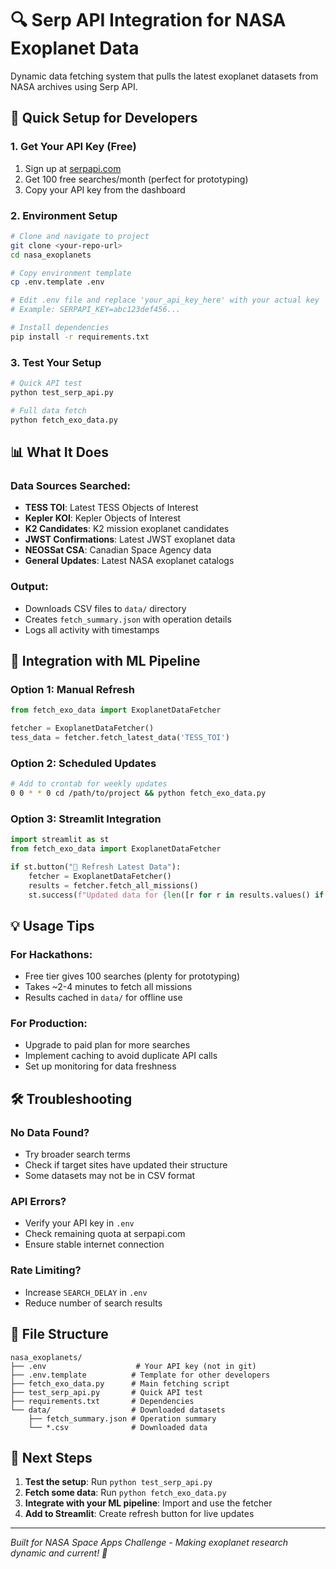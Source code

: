 # 🔍 Serp API Integration for NASA Exoplanet Data

Dynamic data fetching system that pulls the latest exoplanet datasets from NASA archives using Serp API.

## 🚀 Quick Setup for Developers

### 1. Get Your API Key (Free)
1. Sign up at [serpapi.com](https://serpapi.com/users/sign_up)
2. Get 100 free searches/month (perfect for prototyping)
3. Copy your API key from the dashboard

### 2. Environment Setup
```bash
# Clone and navigate to project
git clone <your-repo-url>
cd nasa_exoplanets

# Copy environment template
cp .env.template .env

# Edit .env file and replace 'your_api_key_here' with your actual key
# Example: SERPAPI_KEY=abc123def456...

# Install dependencies
pip install -r requirements.txt
```

### 3. Test Your Setup
```bash
# Quick API test
python test_serp_api.py

# Full data fetch
python fetch_exo_data.py
```

## 📊 What It Does

### Data Sources Searched:
- **TESS TOI**: Latest TESS Objects of Interest
- **Kepler KOI**: Kepler Objects of Interest  
- **K2 Candidates**: K2 mission exoplanet candidates
- **JWST Confirmations**: Latest JWST exoplanet data
- **NEOSSat CSA**: Canadian Space Agency data
- **General Updates**: Latest NASA exoplanet catalogs

### Output:
- Downloads CSV files to `data/` directory
- Creates `fetch_summary.json` with operation details
- Logs all activity with timestamps

## 🔧 Integration with ML Pipeline

### Option 1: Manual Refresh
```python
from fetch_exo_data import ExoplanetDataFetcher

fetcher = ExoplanetDataFetcher()
tess_data = fetcher.fetch_latest_data('TESS_TOI')
```

### Option 2: Scheduled Updates
```bash
# Add to crontab for weekly updates
0 0 * * 0 cd /path/to/project && python fetch_exo_data.py
```

### Option 3: Streamlit Integration
```python
import streamlit as st
from fetch_exo_data import ExoplanetDataFetcher

if st.button("🔄 Refresh Latest Data"):
    fetcher = ExoplanetDataFetcher()
    results = fetcher.fetch_all_missions()
    st.success(f"Updated data for {len([r for r in results.values() if len(r) > 0])} missions")
```

## 💡 Usage Tips

### For Hackathons:
- Free tier gives 100 searches (plenty for prototyping)
- Takes ~2-4 minutes to fetch all missions
- Results cached in `data/` for offline use

### For Production:
- Upgrade to paid plan for more searches
- Implement caching to avoid duplicate API calls
- Set up monitoring for data freshness

## 🛠 Troubleshooting

### No Data Found?
- Try broader search terms
- Check if target sites have updated their structure
- Some datasets may not be in CSV format

### API Errors?
- Verify your API key in `.env`
- Check remaining quota at serpapi.com
- Ensure stable internet connection

### Rate Limiting?
- Increase `SEARCH_DELAY` in `.env`
- Reduce number of search results

## 📁 File Structure
```
nasa_exoplanets/
├── .env                    # Your API key (not in git)
├── .env.template          # Template for other developers
├── fetch_exo_data.py      # Main fetching script
├── test_serp_api.py       # Quick API test
├── requirements.txt       # Dependencies
└── data/                  # Downloaded datasets
    ├── fetch_summary.json # Operation summary
    └── *.csv              # Downloaded data
```

## 🎯 Next Steps
1. **Test the setup**: Run `python test_serp_api.py`
2. **Fetch some data**: Run `python fetch_exo_data.py`
3. **Integrate with your ML pipeline**: Import and use the fetcher
4. **Add to Streamlit**: Create refresh button for live updates

---
*Built for NASA Space Apps Challenge - Making exoplanet research dynamic and current! 🌟*